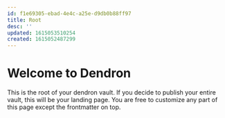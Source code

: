 ```yaml
---
id: f1e69305-ebad-4e4c-a25e-d9db0b88ff97
title: Root
desc: ''
updated: 1615053510254
created: 1615052487299
---
```

# Welcome to Dendron

This is the root of your dendron vault. If you decide to publish your entire vault, this will be your landing page. You are free to customize any part of this page except the frontmatter on top. 
